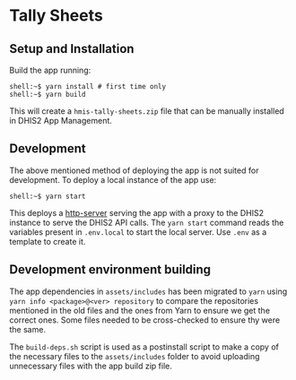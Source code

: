 # Tally Sheets

## Setup and Installation
Build the app running:

```console
shell:~$ yarn install # first time only
shell:~$ yarn build
```
This will create a `hmis-tally-sheets.zip` file that can be manually installed in DHIS2 App Management.

## Development

The above mentioned method of deploying the app is not suited for development. To deploy a local instance of the app use:
```console
shell:~$ yarn start
```

This deploys a [http-server](https://github.com/http-party/http-server) serving the app with a proxy to the DHIS2 instance to serve the DHIS2 API calls.
The `yarn start` command reads the variables present in `.env.local` to start the local server. Use `.env` as a template to create it.

## Development environment building

The app dependencies in `assets/includes` has been migrated to `yarn` using `yarn info <package>@<ver> repository` to compare the repositories mentioned in the old files and the ones from Yarn to ensure we get the correct ones. Some files needed to be cross-checked to ensure thy were the same.

The `build-deps.sh` script is used as a postinstall script to make a copy of the necessary files to the `assets/includes` folder to avoid uploading unnecessary files with the app build zip file.
